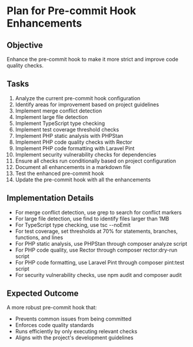 # Plan for Pre-commit Hook Enhancements

## Objective

Enhance the pre-commit hook to make it more strict and improve code quality checks.

## Tasks

1. Analyze the current pre-commit hook configuration
2. Identify areas for improvement based on project guidelines
3. Implement merge conflict detection
4. Implement large file detection
5. Implement TypeScript type checking
6. Implement test coverage threshold checks
7. Implement PHP static analysis with PHPStan
8. Implement PHP code quality checks with Rector
9. Implement PHP code formatting with Laravel Pint
10. Implement security vulnerability checks for dependencies
11. Ensure all checks run conditionally based on project configuration
12. Document all enhancements in a markdown file
13. Test the enhanced pre-commit hook
14. Update the pre-commit hook with all the enhancements

## Implementation Details

- For merge conflict detection, use grep to search for conflict markers
- For large file detection, use find to identify files larger than 1MB
- For TypeScript type checking, use tsc --noEmit
- For test coverage, set thresholds at 70% for statements, branches, functions, and lines
- For PHP static analysis, use PHPStan through composer analyze script
- For PHP code quality, use Rector through composer rector:dry-run script
- For PHP code formatting, use Laravel Pint through composer pint:test script
- For security vulnerability checks, use npm audit and composer audit

## Expected Outcome

A more robust pre-commit hook that:

- Prevents common issues from being committed
- Enforces code quality standards
- Runs efficiently by only executing relevant checks
- Aligns with the project's development guidelines
